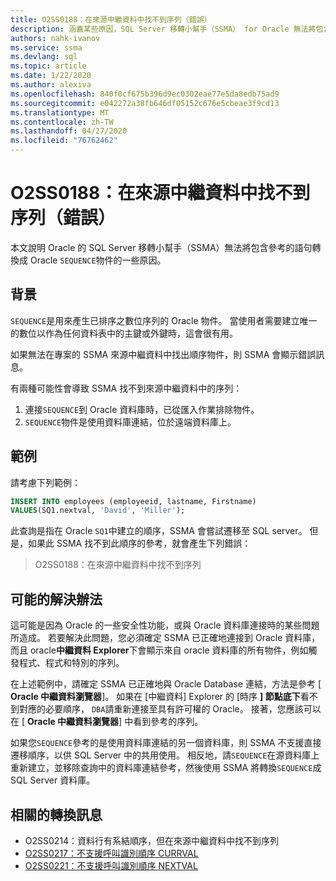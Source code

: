 ```yaml
---
title: O2SS0188：在來源中繼資料中找不到序列（錯誤）
description: 涵蓋某些原因，SQL Server 移轉小幫手（SSMA） for Oracle 無法將包含參考的語句轉換成 Oracle SEQUENCE 物件。
authors: nahk-ivanov
ms.service: ssma
ms.devlang: sql
ms.topic: article
ms.date: 1/22/2020
ms.author: alexiva
ms.openlocfilehash: 840f0cf675b396d9ec0302eae77e5da8edb75ad9
ms.sourcegitcommit: e042272a38fb646df05152c676e5cbeae3f9cd13
ms.translationtype: MT
ms.contentlocale: zh-TW
ms.lasthandoff: 04/27/2020
ms.locfileid: "76762462"
---
```

# <a name="o2ss0188-sequence-not-found-in-source-metadata-error"></a>O2SS0188：在來源中繼資料中找不到序列（錯誤）

本文說明 Oracle 的 SQL Server 移轉小幫手（SSMA）無法將包含參考的語句轉換成 Oracle `SEQUENCE`物件的一些原因。

## <a name="background"></a>背景

`SEQUENCE`是用來產生已排序之數位序列的 Oracle 物件。 當使用者需要建立唯一的數位以作為任何資料表中的主鍵或外鍵時，這會很有用。

如果無法在專案的 SSMA 來源中繼資料中找出順序物件，則 SSMA 會顯示錯誤訊息。

有兩種可能性會導致 SSMA 找不到來源中繼資料中的序列：

1. 連接`SEQUENCE`到 Oracle 資料庫時，已從匯入作業排除物件。
2. `SEQUENCE`物件是使用資料庫連結，位於遠端資料庫上。

## <a name="example"></a>範例

請考慮下列範例：

```sql
INSERT INTO employees (employeeid, lastname, Firstname)
VALUES(SQ1.nextval, 'David', 'Miller');
```

此查詢是指在 Oracle `SQ1`中建立的順序，SSMA 會嘗試遷移至 SQL server。 但是，如果此 SSMA 找不到此順序的參考，就會產生下列錯誤：

> O2SS0188：在來源中繼資料中找不到序列

## <a name="possible-remedies"></a>可能的解決辦法

這可能是因為 Oracle 的一些安全性功能，或與 Oracle 資料庫連接時的某些問題所造成。 若要解決此問題，您必須確定 SSMA 已正確地連接到 Oracle 資料庫，而且 oracle**中繼資料 Explorer**下會顯示來自 oracle 資料庫的所有物件，例如觸發程式、程式和特別的序列。

在上述範例中，請確定 SSMA 已正確地與 Oracle Database 連結，方法是參考 [ **Oracle 中繼資料瀏覽器**]。 如果在 [中繼資料] Explorer 的 [時序 **] 節點底下**看不到對應的必要順序， `DBA`請重新連接至具有許可權的 Oracle。 接著，您應該可以在 [ **Oracle 中繼資料瀏覽器**] 中看到參考的序列。

如果您`SEQUENCE`參考的是使用資料庫連結的另一個資料庫，則 SSMA 不支援直接遷移順序，以供 SQL Server 中的共用使用。 相反地，請`SEQUENCE`在源資料庫上重新建立，並移除查詢中的資料庫連結參考，然後使用 SSMA 將轉換`SEQUENCE`成 SQL Server 資料庫。

## <a name="related-conversion-messages"></a>相關的轉換訊息

* O2SS0214：資料行有系結順序，但在來源中繼資料中找不到序列
* [O2SS0217：不支援呼叫識別順序 CURRVAL](o2ss0217.md)
* [O2SS0221：不支援呼叫識別順序 NEXTVAL](o2ss0221.md)
